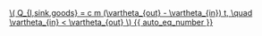 <a href="/eco2_guide_center/1.%20ECO2%20Logic%20Guide/Hee1_Equation_List.html" class="equation-link" target="_blank" rel="noopener noreferrer">
  \( Q_{I,sink,goods} = c m (\vartheta_{out} - \vartheta_{in}) t, \quad \vartheta_{in} < \vartheta_{out} \) {{ auto_eq_number }}
</a>
